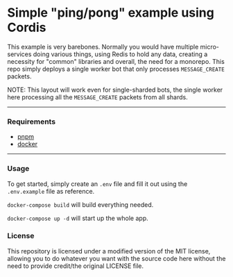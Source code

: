 # Simple "ping/pong" example using Cordis

This example is very barebones. Normally you would have multiple micro-services doing various things, using Redis to hold any data, creating a necessity for "common" libraries and overall, the need for a monorepo. This repo simply deploys a single worker bot that only processes `MESSAGE_CREATE` packets.

NOTE: This layout will work even for single-sharded bots, the single worker here processing all the `MESSAGE_CREATE` packets from all shards.
___

### Requirements

- [pnpm](https://pnpm.js.org/)
- [docker](https://docker.com/)
___

### Usage

To get started, simply create an `.env` file and fill it out using the `.env.example` file as reference.

`docker-compose build` will build everything needed.

`docker-compose up -d` will start up the whole app.

### License

This repository is licensed under a modified version of the MIT license, allowing you to do whatever you want with the source code here without the need to provide credit/the original LICENSE file.
